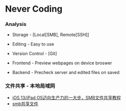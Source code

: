 # Never Coding


### Analysis

- Storage - [Local[SMB], Remote[SSH]]
- Editing - Easy to use
- Version Control - [Git]



- Frontend - Preview webpages on device broswer
- Backend - Precheck server and edited files on saved



### 文件共享 - 本地局域网

- [iOS 13/iPad OS迈向生产力的一大步，SMB文件共享教程](https://baijiahao.baidu.com/s?id=1639128020629561559&wfr=spider&for=pc)
- [smb共享文件](https://zhuanlan.zhihu.com/p/110788184)
 